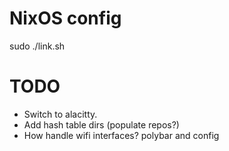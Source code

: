 # NixOS config

sudo ./link.sh

# TODO

* Switch to alacitty.
* Add hash table dirs (populate repos?)
* How handle wifi interfaces? polybar and config